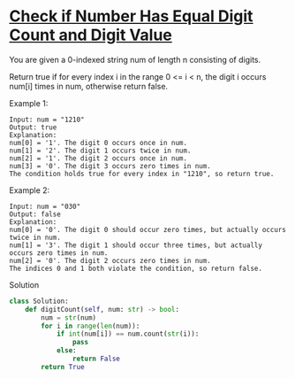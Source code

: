 # [Check if Number Has Equal Digit Count and Digit Value](https://leetcode.com/problems/check-if-number-has-equal-digit-count-and-digit-value/)

You are given a 0-indexed string num of length n consisting of digits.

Return true if for every index i in the range 0 <= i < n, the digit i occurs num[i] times in num, otherwise return false.

Example 1:
```
Input: num = "1210"
Output: true
Explanation:
num[0] = '1'. The digit 0 occurs once in num.
num[1] = '2'. The digit 1 occurs twice in num.
num[2] = '1'. The digit 2 occurs once in num.
num[3] = '0'. The digit 3 occurs zero times in num.
The condition holds true for every index in "1210", so return true.
```
Example 2:
```
Input: num = "030"
Output: false
Explanation:
num[0] = '0'. The digit 0 should occur zero times, but actually occurs twice in num.
num[1] = '3'. The digit 1 should occur three times, but actually occurs zero times in num.
num[2] = '0'. The digit 2 occurs zero times in num.
The indices 0 and 1 both violate the condition, so return false.
```
Solution
```python
class Solution:
    def digitCount(self, num: str) -> bool:
        num = str(num)
        for i in range(len(num)):
            if int(num[i]) == num.count(str(i)):
                pass
            else:
                return False
        return True
```
